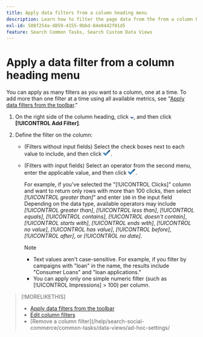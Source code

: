 ```yaml
---
title: Apply data filters from a column heading menu
description: Learn how to filter the page data from the from a column heading menu.
exl-id: 508f254a-d859-4155-9bbd-84e0442f01d5
feature: Search Common Tasks, Search Custom Data Views
---
```

# Apply a data filter from a column heading menu

<!-- The same in new UI and legacy CM views -->

<!-- Doesn't include instructions for legacy Portfolios or Reports views -->

You can apply as many filters as you want to a column, one at a time.<!-- True only for entity names, I think: All filters are joined using the AND operator. --> To add more than one filter at a time using all available metrics, see "[Apply data filters from the toolbar](column-filter-apply-from-toolbar.md)."

1. On the right side of the column heading, click ![Down arrow](/help/search-social-commerce/assets/arrow-down-dropdown.png "Down arrow"), and then click **[!UICONTROL Add Filter]**.

1. Define the filter on the column:

   * (Filters without input fields) Select the check boxes next to each value to include, and then click ![Update Filter](/help/search-social-commerce/assets/select.png "Add").

   * (Filters with input fields) Select an operator from the second menu, enter the applicable value, and then click ![Update Filter](/help/search-social-commerce/assets/select.png "Add").
   
     For example, if you've selected the "[!UICONTROL Clicks]" column and want to return only rows with more than 100 clicks, then select *[!UICONTROL greater than]*" and enter `100` in the input field Depending on the data type, available operators may include *[!UICONTROL greater than]*, *[!UICONTROL less than]*, *[!UICONTROL equals]*, *[!UICONTROL contains]*, *[!UICONTROL doesn't contain]*, *[!UICONTROL starts with]*, *[!UICONTROL ends with]*, *[!UICONTROL no value]*, *[!UICONTROL has value]*, *[!UICONTROL before]*, *[!UICONTROL after]*, or *[!UICONTROL no date].*
     
     >[!NOTE]
     >
     >* Text values aren't case-sensitive. For example, if you filter by campaigns with "loan" in the name, the results include "Consumer Loans" and "loan applications."
     >* You can apply only one simple numeric filter (such as [!UICONTROL Impressions] \> 100) per column.

>[!MORELIKETHIS]
>
>* [Apply data filters from the toolbar](/help/search-social-commerce/common-tasks/data-views/ad-hoc-settings/column-filter-apply-from-toolbar.md)
>* [Edit column filters](/help/search-social-commerce/common-tasks/data-views/ad-hoc-settings/column-filter-edit.md)
>* [Remove a column filter](/help/search-social-commerce/common-tasks/data-views/ad-hoc-settings/
